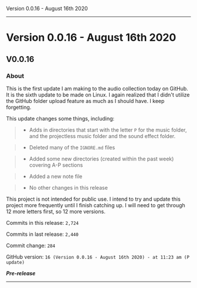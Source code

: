 Version 0.0.16 - August 16th 2020 
 
 
***

# Version 0.0.16 - August 16th 2020

## V0.0.16

### About

This is the first update I am making to the audio collection today on GitHub. It is the sixth update to be made on Linux. I again realized that I didn't utilize the GitHub folder upload feature as much as I should have. I keep forgetting.

This update changes some things, including:

> * Adds in directories that start with the letter `P` for the music folder, and the projectless music folder and the sound effect folder.

> * Deleted many of the `IGNORE.md` files

> * Added some new directories (created within the past week) covering A-P sections

> * Added a new note file

> * No other changes in this release

This project is not intended for public use. I intend to try and update this project more frequently until I finish catching up. I will need to get through 12 more letters first, so 12 more versions.

Commits in this release: `2,724`

Commits in last release: `2,440`

Commit change: `284`

GitHub version: `16 (Version 0.0.16 - August 16th 2020) - at 11:23 am (P update)`

***Pre-release***

***
